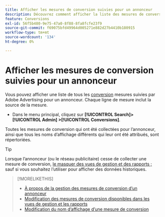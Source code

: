 ```yaml
---
title: Afficher les mesures de conversion suivies pour un annonceur
description: Découvrez comment afficher la liste des mesures de conversion suivies pour un annonceur.
feature: Conversions
exl-id: 56f5b480-9e75-47a0-8f88-8fa8fcfe23f9
source-git-commit: f69075bfd49964d005271e882d27b4410b180915
workflow-type: tm+mt
source-wordcount: '134'
ht-degree: 0%

---
```


# Afficher les mesures de conversion suivies pour un annonceur

Vous pouvez afficher une liste de tous les [conversion](/help/search-social-commerce/glossary.md#c-d) mesures suivies par Adobe Advertising pour un annonceur. Chaque ligne de mesure inclut la source de la mesure.

* Dans le menu principal, cliquez sur **[!UICONTROL Search]> [!UICONTROL Admin] >[!UICONTROL Conversions]**.

Toutes les mesures de conversion qui ont été collectées pour l’annonceur, ainsi que tous les noms d’affichage différents qui leur ont été attribués, sont répertoriées.

>[!TIP]
>
>Lorsque l’annonceur (ou le réseau publicitaire) cesse de collecter une mesure de conversion, [le masquer des vues de gestion et des rapports ;](conversion-metric-edit-available.md) sauf si vous souhaitez l’utiliser pour afficher des données historiques.

>[!MORELIKETHIS]
>
>* [À propos de la gestion des mesures de conversion d’un annonceur](conversion-metric-about.md)
>* [Modification des mesures de conversion disponibles dans les vues de gestion et les rapports](conversion-metric-edit-available.md)
>* [Modification du nom d’affichage d’une mesure de conversion](conversion-metric-edit-display-name.md)
